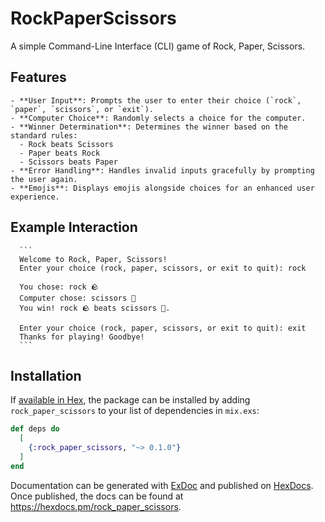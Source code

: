 # RockPaperScissors

A simple Command-Line Interface (CLI) game of Rock, Paper, Scissors.

## Features

    - **User Input**: Prompts the user to enter their choice (`rock`, `paper`, `scissors`, or `exit`).
    - **Computer Choice**: Randomly selects a choice for the computer.
    - **Winner Determination**: Determines the winner based on the standard rules:
      - Rock beats Scissors
      - Paper beats Rock
      - Scissors beats Paper
    - **Error Handling**: Handles invalid inputs gracefully by prompting the user again.
    - **Emojis**: Displays emojis alongside choices for an enhanced user experience.

## Example Interaction

      ```
      Welcome to Rock, Paper, Scissors!
      Enter your choice (rock, paper, scissors, or exit to quit): rock

      You chose: rock 🪨
      Computer chose: scissors 🔪
      You win! rock 🪨 beats scissors 🔪.

      Enter your choice (rock, paper, scissors, or exit to quit): exit
      Thanks for playing! Goodbye!
      ```

## Installation

If [available in Hex](https://hex.pm/docs/publish), the package can be installed
by adding `rock_paper_scissors` to your list of dependencies in `mix.exs`:

```elixir
def deps do
  [
    {:rock_paper_scissors, "~> 0.1.0"}
  ]
end
```

Documentation can be generated with [ExDoc](https://github.com/elixir-lang/ex_doc)
and published on [HexDocs](https://hexdocs.pm). Once published, the docs can
be found at <https://hexdocs.pm/rock_paper_scissors>.
